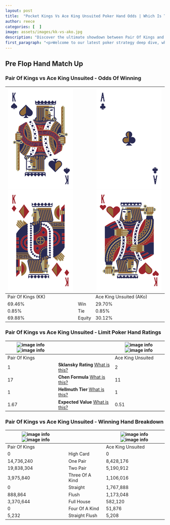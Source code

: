 ```yaml
---
layout: post
title:  "Pocket Kings Vs Ace King Unsuited Poker Hand Odds | Which Is The Better Hand In Poker? A Complete Guide"
author: reece
categories: [  ]
image: assets/images/kk-vs-ako.jpg
description: "Discover the ultimate showdown between Pair Of Kings and Ace King Unsuited in poker! Uncover the odds, strategies, and scenarios where one hand triumphs over the other. Get ready to up your poker game with this thrilling analysis."
first_paragraph: "<p>Welcome to our latest poker strategy deep dive, where we're pitting two distinct hands against each other in a high-stakes showdown: Pair Of Kings vs Ace King Unsuited.</p><p>In the dynamic world of poker, every decision counts, and knowing which hand holds the upper hand is key to your success at the table.</p><p>In this article, we'll dissect these two hands, explore the scenarios where one dominates the other, and equip you with the knowledge to make strategic choices that can tip the odds in your favor.</p><p>Get ready to unravel the intriguing dynamics of these poker hands and elevate your game to new heights.</p>"
---
```




[comment]: # (sp0)

## Pre Flop Hand Match Up

<div class="table hand-ratings" markdown="1"> 



### Pair Of Kings vs Ace King Unsuited - Odds Of Winning


    
| ![image info](assets/images/hand1/k.png) ![image info](assets/images/hand1/ko.png) |  | ![image info](assets/images/hand2/a.png) ![image info](assets/images/hand2/ko.png) |
| -------- | -------- | -------- |
| Pair Of Kings (KK) |  | Ace King Unsuited (AKo) |
| 69.46% | Win | 29.70% |
| 0.85% | Tie | 0.85% |
| 69.88% | Equity | 30.12% |




[comment]: # (sp1)



### Pair Of Kings vs Ace King Unsuited - Limit Poker Hand Ratings


    
| ![image info](https://www.riverpairs.com/assets/images/hand1/k.png) ![image info](https://www.riverpairs.com/assets/images/hand1/ko.png) |  | ![image info](https://www.riverpairs.com/assets/images/hand2/a.png) ![image info](https://www.riverpairs.com/assets/images/hand2/ko.png) |
| -------- | -------- | -------- |
| Pair Of Kings |  | Ace King Unsuited |
| 1 | **Sklansky Rating** [What is this?](/sklansky-rating-explained) | 2 |
| 17 | **Chen Formula** [What is this?](/chen-formula-explained) | 11 |
| 1 | **Hellmuth Tier** [What is this?](/Hellmuth-tier-explained) | 1 |
| 1.67 | **Expected Value** [What is this?](/expected-value-explained) | 0.51 |




[comment]: # (sp2)



### Pair Of Kings vs Ace King Unsuited - Winning Hand Breakdown


    
| ![image info](https://www.riverpairs.com/assets/images/hand1/k.png) ![image info](https://www.riverpairs.com/assets/images/hand1/ko.png) |  | ![image info](https://www.riverpairs.com/assets/images/hand2/a.png) ![image info](https://www.riverpairs.com/assets/images/hand2/ko.png) |
| -------- | -------- | -------- |
| Pair Of Kings |  | Ace King Unsuited |
| 0 | High Card | 0 |
| 14,736,240 | One Pair | 8,428,176 |
| 19,838,304 | Two Pair | 5,190,912 |
| 3,975,840 | Three Of A Kind | 1,106,016 |
| 0 | Straight | 1,767,888 |
| 888,864 | Flush | 1,173,048 |
| 3,370,644 | Full House | 582,120 |
| 0 | Four Of A Kind | 51,876 |
| 5,232 | Straight Flush | 5,208 |




[comment]: # (sp3)



</div>

[comment]: # (sp4)



[comment]: # (sp5)

